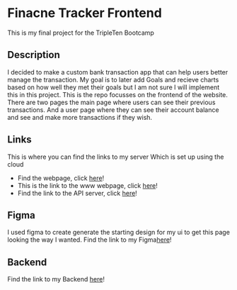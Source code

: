 # Finacne Tracker Frontend

This is my final project for the TripleTen Bootcamp

## Description

I decided to make a custom bank transaction app that can help users better manage the transaction. My goal is to later add Goals and recieve charts based on how well they met their goals but I am not sure I will implement this in this project. This is the repo focusses on the frontend of the website.
There are two pages the main page where users can see their previous transactions. And a user page where they can see their account balance and see and make more transactions if they wish.

## Links

This is where you can find the links to my server Which is set up using the cloud

- Find the webpage, click [here](https://finance-tracker.zanity.net)!
- This is the link to the www webpage, click [here](https://www.finance-tracker.zanity.net)!
- Find the link to the API server, click [here](https://api.finance-tracker.zanity.net)!

## Figma

I used figma to create generate the starting design for my ui to get this page looking the way I wanted.
Find the link to my Figma[here](https://www.figma.com/design/UOZYVbrEtfqz6V8YgwkXtr/Final-Project-Design?node-id=0-1&node-type=canvas&t=RxcdCgLVIIDVXoUR-0)!

## Backend

Find the link to my Backend [here](https://www.github.com/Schou10/finance-tracker-backend)!
